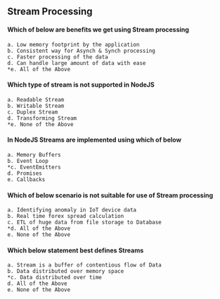 ## Stream Processing

#### Which of below are benefits we get using Stream processing

	a. Low memory footprint by the application
	b. Consistent way for Asynch & Synch processing
	c. Faster processing of the data
	d. Can handle large amount of data with ease
	*e. All of the Above

#### Which type of stream is not supported in NodeJS

	a. Readable Stream
	b. Writable Stream
	c. Duplex Stream
	d. Transforming Stream
	*e. None of the Above

#### In NodeJS Streams are implemented using which of below

	a. Memory Buffers
	b. Event Loop
	*c. EventEmitters
	d. Promises
	e. Callbacks

#### Which of below scenario is not suitable for use of Stream processing

	a. Identifying anomaly in IoT device data
	b. Real time forex spread calculation
	c. ETL of huge data from file storage to Database
	*d. All of the Above
	e. None of the Above

#### Which below statement best defines Streams

	a. Stream is a buffer of contentious flow of Data
	b. Data distributed over memory space
	*c. Data distributed over time
	d. All of the Above
	e. None of the Above

